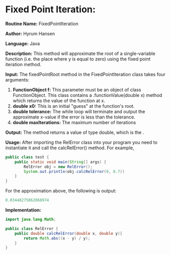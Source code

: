 # Fixed Point Iteration:

**Routine Name:** FixedPointIteration

**Author:** Hyrum Hansen

**Language:** Java

**Description:** This method will approximate the root of a single-variable function (i.e. the place where y is equal to zero) using the fixed point iteration method. 

**Input:** The fixedPointRoot method in the FixedPointIteration class takes four arguments:
1. **FunctionObject f:** This parameter must be an object of class FunctionObject. This class contains a .functionValue(double x) method which returns the value of the function at x.
2. **double x0:** This is an initial "guess" at the function's root. 
3. **double tolerance:** The while loop will terminate and output the approximate x-value if the error is less than the tolerance.
4. **double maxIterations:** The maximum number of iterations

**Output:** The method returns a value of type double, which is the .

**Usage:** After importing the RelError class into your program you need to instantiate it and call the calcRelError() method. For example,

```java
public class test {
    public static void main(String[] args) {
        RelError obj = new RelError();
        System.out.println(obj.calcRelError(9, 8.7))
    }
}
```

For the approximation above, the following is output:

```java
0.03448275862068974
```

**Implementation:**

```java
import java.lang.Math;

public class RelError {
    public double calcRelError(double x, double y){
        return Math.abs((x - y) / y);
    }
}
```

